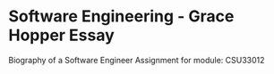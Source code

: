 # Software Engineering - Grace Hopper Essay 

Biography of a Software Engineer Assignment for module: CSU33012
